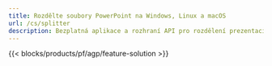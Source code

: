 ```yaml
---
title: Rozdělte soubory PowerPoint na Windows, Linux a macOS
url: /cs/splitter
description: Bezplatná aplikace a rozhraní API pro rozdělení prezentací PPT, PPTX a ODP
---
```


{{< blocks/products/pf/agp/feature-solution >}} 